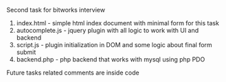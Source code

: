 Second task for bitworks interview

1. index.html - simple html index document with minimal form for this task
2. autocomplete.js - jquery plugin with all logic to work with UI and backend
3. script.js - plugin initialization in DOM and some logic about final form submit
4. backend.php - php backend that works with mysql using php PDO

Future tasks related comments are inside code
